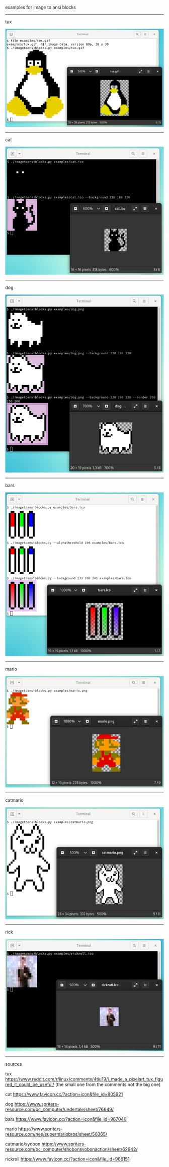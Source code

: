 examples for image to ansi blocks

---------------------------------
tux

![screenshot](tux-demo.png)

----
cat

![cat demo](cat-demo.png)

----
dog

![dog-demo](dog-demo.png)

----
bars

![bars-demo](bars-demo.png)

----
mario

![](mario-demo.png)

----
catmario

![](catmario-demo.png)

----
rick

![](rickroll-demo.png)

----
sources

tux https://www.reddit.com/r/linux/comments/4tiu19/i_made_a_pixelart_tux_figured_it_could_be_useful/
(the small one from the comments not the big one)

cat https://www.favicon.cc/?action=icon&file_id=805921

dog https://www.spriters-resource.com/pc_computer/undertale/sheet/76649/

bars https://www.favicon.cc/?action=icon&file_id=967040

mario https://www.spriters-resource.com/nes/supermariobros/sheet/50365/

catmario/syobon https://www.spriters-resource.com/pc_computer/shobonsyobonaction/sheet/62942/

rickroll https://www.favicon.cc/?action=icon&file_id=966151
